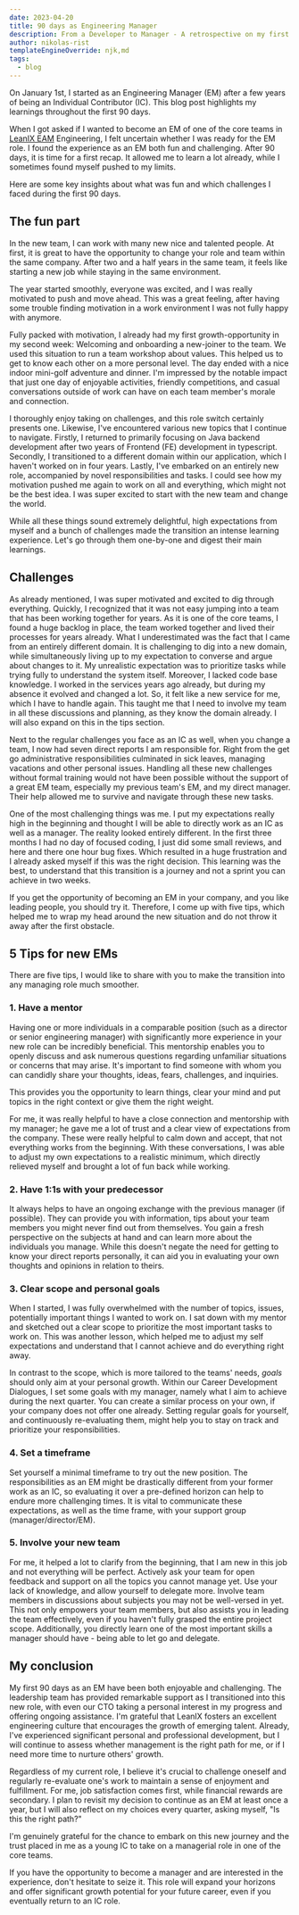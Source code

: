 ```yaml
---
date: 2023-04-20
title: 90 days as Engineering Manager
description: From a Developer to Manager - A retrospective on my first 90 days
author: nikolas-rist
templateEngineOverride: njk,md
tags:
  - blog
---
```


On January 1st, I started as an Engineering Manager (EM) after a few years of being an Individual Contributor (IC). This blog post highlights my learnings throughout the first 90 days. 

When I got asked if I wanted to become an EM of one of the core teams in [LeanIX EAM](https://www.leanix.net/de/produkte/enterprise-architecture-management) Engineering, I felt uncertain whether I was ready for the EM role. I found the experience as an EM both fun and challenging. After 90 days, it is time for a first recap. It allowed me to learn a lot already, while I sometimes found myself pushed to my limits. 

Here are some key insights about what was fun and which challenges I faced during the first 90 days.

## The fun part

In the new team, I can work with many new nice and talented people. At first, it is great to have the opportunity to change your role and team within the same company. After two and a half years in the same team, it feels like starting a new job while staying in the same environment.

The year started smoothly, everyone was excited, and I was really motivated to push and move ahead. This was a great feeling, after having some trouble finding motivation in a work environment I was not fully happy with anymore.

Fully packed with motivation, I already had my first growth-opportunity in my second week: Welcoming and onboarding a new-joiner to the team. We used this situation to run a team workshop about values. This helped us to get to know each other on a more personal level. The day ended with a nice indoor mini-golf adventure and dinner. I'm impressed by the notable impact that just one day of enjoyable activities, friendly competitions, and casual conversations outside of work can have on each team member's morale and connection.

I thoroughly enjoy taking on challenges, and this role switch certainly presents one. Likewise, I've encountered various new topics that I continue to navigate. Firstly, I returned to primarily focusing on Java backend development after two years of Frontend (FE) development in typescript. Secondly, I transitioned to a different domain within our application, which I haven't worked on in four years. Lastly, I've embarked on an entirely new role, accompanied by novel responsibilities and tasks.
I could see how my motivation pushed me again to work on all and everything, which might not be the best idea. I was super excited to start with the new team and change the world.

While all these things sound extremely delightful, high expectations from myself and a bunch of challenges made the transition an intense learning experience. Let's go through them one-by-one and digest their main learnings.

## Challenges

As already mentioned, I was super motivated and excited to dig through everything. Quickly, I recognized that it was not easy jumping into a team that has been working together for years. As it is one of the core teams, I found a huge backlog in place, the team worked together and lived their processes for years already. What I underestimated was the fact that I came from an entirely different domain. It is challenging to dig into a new domain, while simultaneously living up to my expectation to converse and argue about changes to it. My unrealistic expectation was to prioritize tasks while trying fully to understand the system itself.
Moreover, I lacked code base knowledge. I worked in the services years ago already, but during my absence it evolved and changed a lot. So, it felt like a new service for me, which I have to handle again. This taught me that I need to involve my team in all these discussions and planning, as they know the domain already. I will also expand on this in the tips section.

Next to the regular challenges you face as an IC as well, when you change a team, I now had seven direct reports I am responsible for. Right from the get go administrative responsibilities culminated in sick leaves, managing vacations and other personal issues. Handling all these new challenges without formal training would not have been possible without the support of a great EM team, especially my previous team's EM, and my direct manager. Their help allowed me to survive and navigate through these new tasks.

One of the most challenging things was me. I put my expectations really high in the beginning and thought I will be able to directly work as an IC as well as a manager. The reality looked entirely different. In the first three months I had no day of focused coding, I just did some small reviews, and here and there one hour bug fixes. Which resulted in a huge frustration and I already asked myself if this was the right decision. This learning was the best, to understand that this transition is a journey and not a sprint you can achieve in two weeks.

If you get the opportunity of becoming an EM in your company, and you like leading people, you should try it. Therefore, I come up with five tips, which helped me to wrap my head around the new situation and do not throw it away after the first obstacle.

## 5 Tips for new EMs

There are five tips, I would like to share with you to make the transition into any managing role much smoother.

### 1. Have a mentor

Having one or more individuals in a comparable position (such as a director or senior engineering manager) with significantly more experience in your new role can be incredibly beneficial. This mentorship enables you to openly discuss and ask numerous questions regarding unfamiliar situations or concerns that may arise. It's important to find someone with whom you can candidly share your thoughts, ideas, fears, challenges, and inquiries. 

This provides you the opportunity to learn things, clear your mind and put topics in the right context or give them the right weight.

For me, it was really helpful to have a close connection and mentorship with my manager; he gave me a lot of trust and a clear view of expectations from the company. These were really helpful to calm down and accept, that not everything works from the beginning. With these conversations, I was able to adjust my own expectations to a realistic minimum, which directly relieved myself and brought a lot of fun back while working.

### 2. Have 1:1s with your predecessor

It always helps to have an ongoing exchange with the previous manager (if possible). They can provide you with information, tips about your team members you might never find out from themselves. You gain a fresh perspective on the subjects at hand and can learn more about the individuals you manage. While this doesn't negate the need for getting to know your direct reports personally, it can aid you in evaluating your own thoughts and opinions in relation to theirs.

### 3. Clear scope and personal goals

When I started, I was fully overwhelmed with the number of topics, issues, potentially important things I wanted to work on. I sat down with my mentor and sketched out a clear scope to prioritize the most important tasks to work on. This was another lesson, which helped me to adjust my self expectations and understand that I cannot achieve and do everything right away.

In contrast to the scope, which is more tailored to the teams' needs, _goals_ should only aim at your personal growth. Within our Career Development Dialogues, I set some goals with my manager, namely what I aim to achieve during the next quarter. You can create a similar process on your own, if your company does not offer one already. Setting regular goals for yourself, and continuously re-evaluating them, might help you to stay on track and prioritize your responsibilities.

### 4. Set a timeframe

Set yourself a minimal timeframe to try out the new position. The responsibilities as an EM might be drastically different from your former work as an IC, so evaluating it over a pre-defined horizon can help to endure more challenging times. It is vital to communicate these expectations, as well as the time frame, with your support group (manager/director/EM).

### 5. Involve your new team

For me, it helped a lot to clarify from the beginning, that I am new in this job and not everything will be perfect. Actively ask your team for open feedback and support on all the topics you cannot manage yet. Use your lack of knowledge, and allow yourself to delegate more. Involve team members in discussions about subjects you may not be well-versed in yet. This not only empowers your team members, but also assists you in leading the team effectively, even if you haven't fully grasped the entire project scope. Additionally, you directly learn one of the most important skills a manager should have - being able to let go and delegate.

## My conclusion

My first 90 days as an EM have been both enjoyable and challenging. The leadership team has provided remarkable support as I transitioned into this new role, with even our CTO taking a personal interest in my progress and offering ongoing assistance. I'm grateful that LeanIX fosters an excellent engineering culture that encourages the growth of emerging talent. Already, I've experienced significant personal and professional development, but I will continue to assess whether management is the right path for me, or if I need more time to nurture others' growth.

Regardless of my current role, I believe it's crucial to challenge oneself and regularly re-evaluate one's work to maintain a sense of enjoyment and fulfillment. For me, job satisfaction comes first, while financial rewards are secondary. I plan to revisit my decision to continue as an EM at least once a year, but I will also reflect on my choices every quarter, asking myself, "Is this the right path?"

I'm genuinely grateful for the chance to embark on this new journey and the trust placed in me as a young IC to take on a managerial role in one of the core teams.

If you have the opportunity to become a manager and are interested in the experience, don't hesitate to seize it. This role will expand your horizons and offer significant growth potential for your future career, even if you eventually return to an IC role.